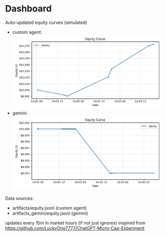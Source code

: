 # Dashboard

Auto-updated equity curves (simulated)

- custom agent: ![Equity Curve](artifacts/equity.png?v=875a7a1)
- gemini: ![Equity Curve (Gemini)](artifacts_gemini/equity.png?v=875a7a1)

Data sources:
- artifacts/equity.jsonl (custom agent)
- artifacts_gemini/equity.jsonl (gemini)

updates every 15m in market hours (if not just ignores)
inspired from https://github.com/LuckyOne7777/ChatGPT-Micro-Cap-Experiment
